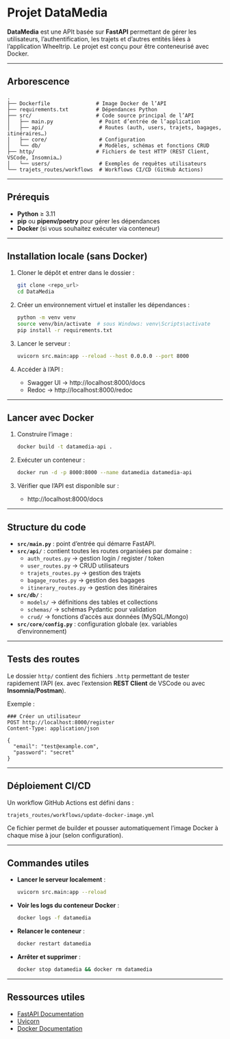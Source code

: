 # Projet DataMedia

**DataMedia** est une APIt basée sur **FastAPI** permettant de gérer les utilisateurs, l’authentification, les trajets et d’autres entités liées à l’application Wheeltrip.
Le projet est conçu pour être conteneurisé avec Docker.

---

## Arborescence

```
.
├── Dockerfile               # Image Docker de l’API
├── requirements.txt         # Dépendances Python
├── src/                     # Code source principal de l’API
│   ├── main.py               # Point d’entrée de l’application
│   ├── api/                  # Routes (auth, users, trajets, bagages, itinéraires…)
│   ├── core/                 # Configuration
│   └── db/                   # Modèles, schémas et fonctions CRUD
├── http/                    # Fichiers de test HTTP (REST Client, VSCode, Insomnia…)
│   └── users/                # Exemples de requêtes utilisateurs
└── trajets_routes/workflows  # Workflows CI/CD (GitHub Actions)
```

---

## Prérequis

- **Python** ≥ 3.11
- **pip** ou **pipenv/poetry** pour gérer les dépendances
- **Docker** (si vous souhaitez exécuter via conteneur)

---

## Installation locale (sans Docker)

1. Cloner le dépôt et entrer dans le dossier :
   ```bash
   git clone <repo_url>
   cd DataMedia
   ```

2. Créer un environnement virtuel et installer les dépendances :
   ```bash
   python -m venv venv
   source venv/bin/activate  # sous Windows: venv\Scripts\activate
   pip install -r requirements.txt
   ```

3. Lancer le serveur :
   ```bash
   uvicorn src.main:app --reload --host 0.0.0.0 --port 8000
   ```

4. Accéder à l’API :
   - Swagger UI → http://localhost:8000/docs
   - Redoc → http://localhost:8000/redoc

---

## Lancer avec Docker

1. Construire l’image :
   ```bash
   docker build -t datamedia-api .
   ```

2. Exécuter un conteneur :
   ```bash
   docker run -d -p 8000:8000 --name datamedia datamedia-api
   ```

3. Vérifier que l’API est disponible sur :
   - http://localhost:8000/docs

---

## Structure du code

- **`src/main.py`** : point d’entrée qui démarre FastAPI.
- **`src/api/`** : contient toutes les routes organisées par domaine :
  - `auth_routes.py` → gestion login / register / token
  - `user_routes.py` → CRUD utilisateurs
  - `trajets_routes.py` → gestion des trajets
  - `bagage_routes.py` → gestion des bagages
  - `itinerary_routes.py` → gestion des itinéraires
- **`src/db/`** :
  - `models/` → définitions des tables et collections
  - `schemas/` → schémas Pydantic pour validation
  - `crud/` → fonctions d’accès aux données (MySQL/Mongo)
- **`src/core/config.py`** : configuration globale (ex. variables d’environnement)

---

## Tests des routes

Le dossier `http/` contient des fichiers `.http` permettant de tester rapidement l’API (ex. avec l’extension **REST Client** de VSCode ou avec **Insomnia/Postman**).

Exemple :
```http
### Créer un utilisateur
POST http://localhost:8000/register
Content-Type: application/json

{
  "email": "test@example.com",
  "password": "secret"
}
```

---

## Déploiement CI/CD

Un workflow GitHub Actions est défini dans :
```
trajets_routes/workflows/update-docker-image.yml
```

Ce fichier permet de builder et pousser automatiquement l’image Docker à chaque mise à jour (selon configuration).

---

## Commandes utiles

- **Lancer le serveur localement** :
  ```bash
  uvicorn src.main:app --reload
  ```
- **Voir les logs du conteneur Docker** :
  ```bash
  docker logs -f datamedia
  ```
- **Relancer le conteneur** :
  ```bash
  docker restart datamedia
  ```
- **Arrêter et supprimer** :
  ```bash
  docker stop datamedia && docker rm datamedia
  ```

---

## Ressources utiles

- [FastAPI Documentation](https://fastapi.tiangolo.com/)
- [Uvicorn](https://www.uvicorn.org/)
- [Docker Documentation](https://docs.docker.com/)

